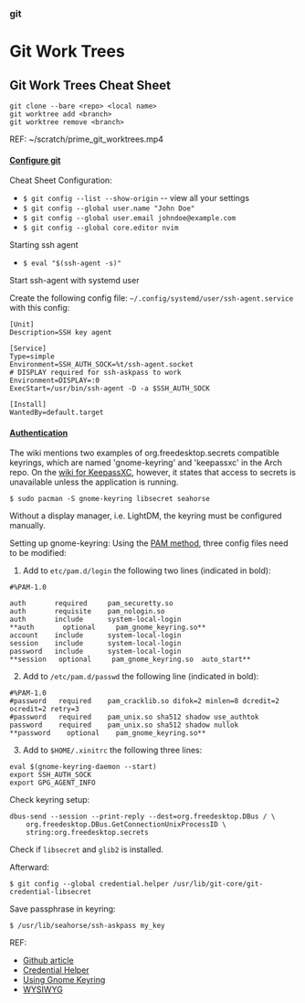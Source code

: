 ### git

# Git Work Trees

## Git Work Trees Cheat Sheet

```
git clone --bare <repo> <local name>
git worktree add <branch>
git worktree remove <branch>
```
REF: ~/scratch/prime_git_worktrees.mp4

#### [Configure git](https://git-scm.com/book/en/v2/Getting-Started-First-Time-Git-Setup)

Cheat Sheet Configuration:

- `$ git config --list --show-origin` -- view all your settings
- `$ git config --global user.name "John Doe"` 
- `$ git config --global user.email johndoe@example.com`
- `$ git config --global core.editor nvim`

Starting ssh agent

- `$ eval "$(ssh-agent -s)"`

Start ssh-agent with systemd user

Create the following config file: `~/.config/systemd/user/ssh-agent.service` with this config: 

```
[Unit]
Description=SSH key agent

[Service]
Type=simple
Environment=SSH_AUTH_SOCK=%t/ssh-agent.socket
# DISPLAY required for ssh-askpass to work
Environment=DISPLAY=:0
ExecStart=/usr/bin/ssh-agent -D -a $SSH_AUTH_SOCK

[Install]
WantedBy=default.target
```

#### [Authentication](https://wiki.archlinux.org/title/Git#Using_git-credential-libsecret_as_credential-helper)

The wiki mentions two examples of org.freedesktop.secrets compatible keyrings, which are named 'gnome-keyring' and 'keepassxc' in the Arch repo. On the [wiki for KeepassXC](https://wiki.archlinux.org/title/KeePass#Secret_Service), however, it states that access to secrets is unavailable unless the application is running.

```
$ sudo pacman -S gnome-keyring libsecret seahorse
```

Without a display manager, i.e. LightDM, the keyring must be configured manually. 

Setting up gnome-keyring: Using the [PAM method](https://wiki.archlinux.org/title/GNOME/Keyring), three config files need to be modified:

1. Add to `etc/pam.d/login` the following two lines (indicated in bold):

```
#%PAM-1.0

auth       required     pam_securetty.so
auth       requisite    pam_nologin.so
auth       include      system-local-login
**auth       optional     pam_gnome_keyring.so**
account    include      system-local-login
session    include      system-local-login
password   include      system-local-login
**session	optional	 pam_gnome_keyring.so  auto_start**
```

2. Add to `/etc/pam.d/passwd` the following line (indicated in bold):

```
#%PAM-1.0
#password	required	pam_cracklib.so difok=2 minlen=8 dcredit=2 ocredit=2 retry=3
#password	required	pam_unix.so sha512 shadow use_authtok
password	required	pam_unix.so sha512 shadow nullok
**password    optional    pam_gnome_keyring.so**
```

3. Add to `$HOME/.xinitrc` the following three lines:

```
eval $(gnome-keyring-daemon --start)
export SSH_AUTH_SOCK
export GPG_AGENT_INFO
```

Check keyring setup:

```
dbus-send --session --print-reply --dest=org.freedesktop.DBus / \
    org.freedesktop.DBus.GetConnectionUnixProcessID \
    string:org.freedesktop.secrets
```

Check if `libsecret` and `glib2` is installed. 

Afterward: 

`$ git config --global credential.helper /usr/lib/git-core/git-credential-libsecret`

Save passphrase in keyring: 

`$ /usr/lib/seahorse/ssh-askpass my_key`

REF: 

- [Github article](https://docs.github.com/en/github/authenticating-to-github/connecting-to-github-with-ssh)
- [Credential Helper](https://wiki.archlinux.org/title/Git#Using_git-credential-libsecret_as_credential-helper)
- [Using Gnome Keyring](https://web.archive.org/web/20160326164641/https://gentoo-wiki.info/HOWTO_Use_gnome-keyring_to_store_SSH_passphrases)
- [WYSIWYG](https://www.youtube.com/watch?v=VcbtPW2FUj0)
